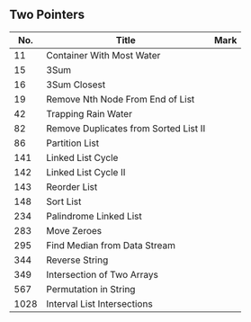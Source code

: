 ## Two Pointers
| No.  | Title                                 | Mark |
|------|---------------------------------------|------|
| 11   | Container With Most Water             |      |
| 15   | 3Sum                                  |      |
| 16   | 3Sum Closest                          |      |
| 19   | Remove Nth Node From End of List      |      |
| 42   | Trapping Rain Water                   |      |
| 82   | Remove Duplicates from Sorted List II |      |
| 86   | Partition List                        |      |
| 141  | Linked List Cycle                     |      |
| 142  | Linked List Cycle II                  |      |
| 143  | Reorder List                          |      |
| 148  | Sort List                             |      |
| 234  | Palindrome Linked List                |      |
| 283  | Move Zeroes                           |      |
| 295  | Find Median from Data Stream          |      |
| 344  | Reverse String                        |      |
| 349  | Intersection of Two Arrays            |      |
| 567  | Permutation in String                 |      |
| 1028 | Interval List Intersections           |      |
